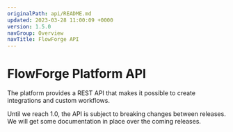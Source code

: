 ```yaml
---
originalPath: api/README.md
updated: 2023-03-28 11:00:09 +0000
version: 1.5.0
navGroup: Overview
navTitle: FlowForge API
---
```

# FlowForge Platform API

The platform provides a REST API that makes it possible to create integrations and
custom workflows.

Until we reach 1.0, the API is subject to breaking changes between releases. We
will get some documentation in place over the coming releases.
